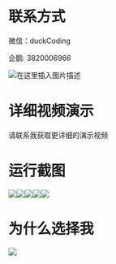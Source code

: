 # 联系方式

微信：duckCoding

企鹅: 3820006966

![在这里插入图片描述](http://upload.cxycsx.vip/91ab4bcb4f2c4c6db86365bb6d6e9c62.jpeg)

# 详细视频演示

请联系我获取更详细的演示视频

# 运行截图

![](http://www.bysj52.com/uploadfile/ueditor/image/202306/%E6%AF%95%E8%AE%BEweixin271%E6%9D%BE%E6%B1%9F%E5%A4%A7%E5%AD%A6%E5%9F%8E%E5%B0%B1%E9%A4%90%E6%8E%A8%E8%8D%90%E7%B3%BB%E7%BB%9F+ssm%E6%AF%95%E4%B8%9A%E8%AE%BE%E8%AE%A1/5.png)![](http://www.bysj52.com/uploadfile/ueditor/image/202306/%E6%AF%95%E8%AE%BEweixin271%E6%9D%BE%E6%B1%9F%E5%A4%A7%E5%AD%A6%E5%9F%8E%E5%B0%B1%E9%A4%90%E6%8E%A8%E8%8D%90%E7%B3%BB%E7%BB%9F+ssm%E6%AF%95%E4%B8%9A%E8%AE%BE%E8%AE%A1/4.png)![](http://www.bysj52.com/uploadfile/ueditor/image/202306/%E6%AF%95%E8%AE%BEweixin271%E6%9D%BE%E6%B1%9F%E5%A4%A7%E5%AD%A6%E5%9F%8E%E5%B0%B1%E9%A4%90%E6%8E%A8%E8%8D%90%E7%B3%BB%E7%BB%9F+ssm%E6%AF%95%E4%B8%9A%E8%AE%BE%E8%AE%A1/3.png)![](http://www.bysj52.com/uploadfile/ueditor/image/202306/%E6%AF%95%E8%AE%BEweixin271%E6%9D%BE%E6%B1%9F%E5%A4%A7%E5%AD%A6%E5%9F%8E%E5%B0%B1%E9%A4%90%E6%8E%A8%E8%8D%90%E7%B3%BB%E7%BB%9F+ssm%E6%AF%95%E4%B8%9A%E8%AE%BE%E8%AE%A1/1.png)![](http://www.bysj52.com/uploadfile/ueditor/image/202306/%E6%AF%95%E8%AE%BEweixin271%E6%9D%BE%E6%B1%9F%E5%A4%A7%E5%AD%A6%E5%9F%8E%E5%B0%B1%E9%A4%90%E6%8E%A8%E8%8D%90%E7%B3%BB%E7%BB%9F+ssm%E6%AF%95%E4%B8%9A%E8%AE%BE%E8%AE%A1/2.png)

# 为什么选择我

![](http://upload.cxycsx.vip/%E7%A8%8B%E5%BA%8F%E8%AE%BE%E8%AE%A1.png)

